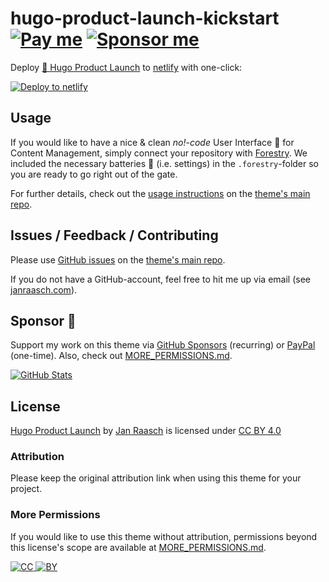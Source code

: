 # hugo-product-launch-kickstart [![Pay me][paypal-svg]][paypal-dot-me] [![Sponsor me][github-sponsors-svg]][github-sponsors]

Deploy [🚀 Hugo Product Launch][github-url] to [netlify](https://www.netlify.com/) with one-click:

[![Deploy to netlify](https://www.netlify.com/img/deploy/button.svg)](https://app.netlify.com/start/deploy?repository=https://github.com/shannondee16/hugo-product-launch-kickstart)

## Usage

If you would like to have a nice & clean _no!-code_ User Interface 🧁 for Content Management, simply connect your repository with [Forestry](https://forestry.io). We included the necessary batteries 🔋 (i.e. settings) in the `.forestry`-folder so you are ready to go right out of the gate.

For further details, check out the [usage instructions](https://github.com/janraasch/hugo-product-launch#usage) on the [theme's main repo](https://github.com/janraasch/hugo-product-launch).

## Issues / Feedback / Contributing

Please use [GitHub issues][github-issues-url] on the [theme's main repo](https://github.com/janraasch/hugo-product-launch).

If you do not have a GitHub-account, feel free to hit me up via email (see [janraasch.com][author-url]).

## Sponsor 💟

Support my work on this theme via [GitHub Sponsors][github-sponsors] (recurring) or [PayPal][paypal-dot-me] (one-time). Also, check out [MORE_PERMISSIONS.md][more-permissions-url].

[![GitHub Stats](https://github-readme-stats.vercel.app/api/?username=janraasch)][github-sponsors]

## License

[Hugo Product Launch][github-url] by [Jan Raasch][author-url] is licensed under [CC BY 4.0][license-url]

### Attribution

Please keep the original attribution link when using this theme for your project.

### More Permissions

If you would like to use this theme without attribution, permissions beyond this license's scope are available at [MORE_PERMISSIONS.md][more-permissions-url].

[![CC][license-cc-svg] ![BY][license-by-svg]][license-url]

[more-permissions-url]: https://github.com/janraasch/hugo-product-launch/blob/master/MORE_PERMISSIONS.md
[github-url]: https://github.com/janraasch/hugo-product-launch
[github-example-site-url]: https://github.com/janraasch/hugo-product-launch/tree/master/exampleSite
[github-issues-url]: https://github.com/janraasch/hugo-product-launch/issues
[github-pulls-url]: https://github.com/janraasch/hugo-product-launch/pulls
[author-url]: https://www.janraasch.com
[license-url]: https://creativecommons.org/licenses/by/4.0
[license-cc-svg]: https://mirrors.creativecommons.org/presskit/icons/cc.svg?ref=chooser-v1
[license-by-svg]: https://mirrors.creativecommons.org/presskit/icons/by.svg?ref=chooser-v1
[hugo-io-url]: https://gohugo.io/
[netlify-forms-url]: https://www.netlify.com/products/forms/
[favicon-io-url]: https://favicon.io
[favicon-io-example-site-url]: https://favicon.io/favicon-generator/?t=BF&ff=Catamaran&fs=110&fc=%23FFFFFF&b=rounded&bc=%2338b2ac
[pexels-url]: https://www.pexels.com
[paypal-dot-me]: https://www.paypal.me/janraasch/49,00
[paypal-svg]: https://img.shields.io/badge/onetime-donation-11dde2.svg?logo=paypal
[github-sponsors-svg]: https://img.shields.io/badge/recurring-sponsorship-ee4aaa.svg?logo=github
[github-sponsors]: https://github.com/sponsors/janraasch
